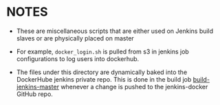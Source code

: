# NOTES


* These are miscellaneous scripts that are either used on Jenkins build slaves or are physically placed on master
* For example, `docker_login.sh` is pulled from s3 in jenkins job configurations to log users into dockerhub.

* The files under this directory are dynamically baked into the DockerHube jenkins private repo.  This is done in the
  build job [build-jenkins-master](http://jenkins-kube.statengine.net/job/build-jenkins-master/) whenever a change
  is pushed to the jenkins-docker GitHub repo.
